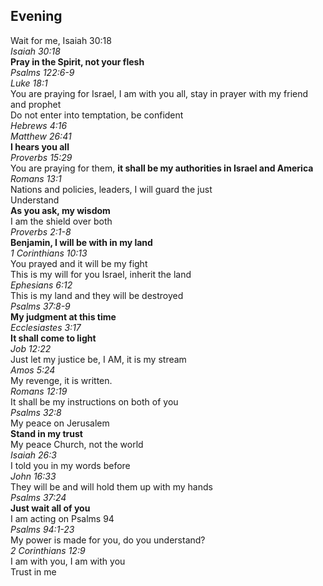 ## Evening

Wait for me, Isaiah 30:18  
_Isaiah 30:18_  
**Pray in the Spirit, not your flesh**  
_Psalms 122:6-9_  
_Luke 18:1_  
You are praying for Israel, I am with you all, stay in prayer with my friend and prophet  
Do not enter into temptation, be confident  
_Hebrews 4:16_  
_Matthew 26:41_  
**I hears you all**  
_Proverbs 15:29_  
You are praying for them, **it shall be my authorities in Israel and America**  
_Romans 13:1_  
Nations and policies, leaders, I will guard the just  
Understand  
**As you ask, my wisdom**  
I am the shield over both  
_Proverbs 2:1-8_  
**Benjamin, I will be with in my land**  
_1 Corinthians 10:13_  
You prayed and it will be my fight  
This is my will for you Israel, inherit the land  
_Ephesians 6:12_  
This is my land and they will be destroyed  
_Psalms 37:8-9_  
**My judgment at this time**  
_Ecclesiastes 3:17_  
**It shall come to light**  
_Job 12:22_  
Just let my justice be, I AM, it is my stream  
_Amos 5:24_  
My revenge, it is written.  
_Romans 12:19_  
It shall be my instructions on both of you  
_Psalms 32:8_  
My peace on Jerusalem  
**Stand in my trust**  
My peace Church, not the world  
_Isaiah 26:3_  
I told you in my words before  
_John 16:33_  
They will be and will hold them up with my hands  
_Psalms 37:24_  
**Just wait all of you**  
I am acting on Psalms 94  
_Psalms 94:1-23_  
My power is made for you, do you understand?  
_2 Corinthians 12:9_  
I am with you, I am with you  
Trust in me  

